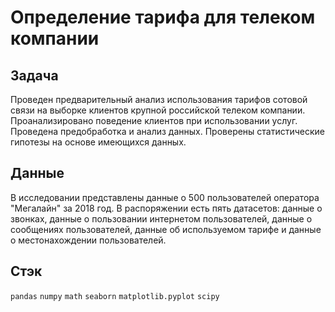 # Определение тарифа для телеком компании

## Задача
Проведен предварительный анализ использования тарифов сотовой связи на выборке клиентов крупной российской телеком компании. Проанализировано поведение клиентов при использовании услуг. Проведена предобработка и анализ данных. Проверены статистические гипотезы на основе имеющихся данных.

## Данные
В исследовании представлены данные о 500 пользователей оператора "Мегалайн" за 2018 год. В распоряжении есть пять датасетов: данные о звонках, данные о пользовании интернетом пользователей, данные о сообщениях пользователей, данные об используемом тарифе и данные о местонахождении пользователей.


## Стэк
`pandas`
`numpy`
`math`
`seaborn`
`matplotlib.pyplot`
`scipy`
